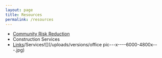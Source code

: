 ```yaml
---
layout: page
title: Resources
permalink: /resources
---
```



* [Community](/resources/community)[ Risk Reduction](__notset__)
* Construction Services
* [Links](/resources/links)/Services![](/uploads/versions/office pic---x----6000-4800x---.jpg)